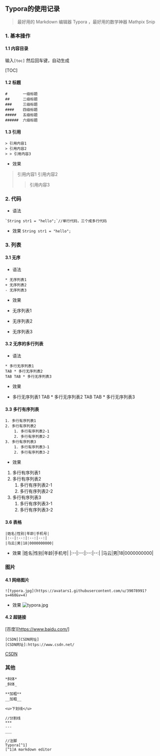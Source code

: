 ## Typora的使用记录


> 最好用的 Markdown 编辑器 Typora ，最好用的数学神器 Mathpix Snip

### 1. 基本操作
#### 1.1 内容目录
输入`[toc]` 然后回车键，自动生成

[TOC]

#### 1.2 标题
```
#       一级标题    
##      二级标题    
###     三级标题    
####    四级标题    
#####   五级标题    
######  六级标题
```
#### 1.3 引用
```
> 引用内容1
> 引用内容2
> > 引用内容3
```
+ 效果
> 引用内容1
> 引用内容2
>
> > 引用内容3

### 2. 代码
+ 语法
```
`String str1 = "hello";`//单行代码，三个成多行代码
```
+ 效果
`String str1 = "hello";`

### 3. 列表
#### 3.1 无序
+ 语法
```
* 无序列表1
+ 无序列表2
- 无序列表3
```
+ 效果


* 无序列表1
+ 无序列表2
- 无序列表3

#### 3.2 无序的多行列表
+ 语法
```
* 多行无序列表1
TAB * 多行无序列表2
TAB TAB * 多行无序列表3
```
+ 效果
* 多行无序列表1
TAB * 多行无序列表2
TAB TAB * 多行无序列表3

#### 3.3 多行有序列表
```
1. 多行有序列表1
2. 多行有序列表2
    1. 多行有序列表2-1
    2. 多行有序列表2-2
3. 多行有序列表3
    1. 多行有序列表3-1
    2. 多行有序列表3-2
```
+ 效果
1. 多行有序列表1
2. 多行有序列表2
    1. 多行有序列表2-1
    2. 多行有序列表2-2
3. 多行有序列表3
    1. 多行有序列表3-1
    2. 多行有序列表3-2


#### 3.6 表格
```
|姓名|性别|年龄|手机号|
|:--|:--:|:--:|--:|
|马云|男|18|0000000000|
```
+ 效果 
|姓名|性别|年龄|手机号|
|:--|:--:|:--:|--:|
|马云|男|18|0000000000|

### 图片
#### 4.1 网络图片
```
![typora.jpg](https://avatars1.githubusercontent.com/u/39078991?s=460&v=4)
```
+ 效果
![typora.jpg](https://avatars1.githubusercontent.com/u/39078991?s=460&v=4)

#### 4.2 超链接
[百度][https://www.baidu.com/]

```
[CSDN][CSDN网址]
[CSDN网址]:https://www.csdn.net/
```

[CSDN][CSDN网址]

[CSDN网址]:https://www.csdn.net/

### 其他
```
*斜体*
_斜体_

**加粗**
__加粗__

<u>下划线</u>

//分割线
***
---
___

//注脚
Typora[^1]
[^1]A markdown editor
```